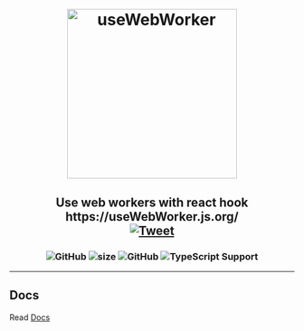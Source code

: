 <h1 align="center">
  <br>
  <img width="300px" src="../../logo.png" alt="useWebWorker"
    title="useWebWorker() Use web workers with react hook" />
  <br>
</h1>

<h2 align="center">
  Use web workers with react hook
  <br />
  https://useWebWorker.js.org/  
  <a
    href="https://twitter.com/intent/tweet?text=useWebWorker - Use web workers with react hooks&url=https://github.com/jpwallace22/useWebWorker&via=alessiokoci&hashtags=react,useWebWorker,hooks,javascript">
    <br />
    <img alt="Tweet" src="https://img.shields.io/twitter/url/http/shields.io.svg?style=social" />
  </a>
</h2>

<h3 align="center">
  <img alt="GitHub" src="https://img.shields.io/npm/dm/@koale/useWebWorker" />
  <img alt="size" src="https://img.shields.io/bundlephobia/minzip/@koale/useWebWorker/4.0.2" />
  <img alt="GitHub" src="https://img.shields.io/npm/l/@koale/useWebWorker" />
 <img src="https://camo.githubusercontent.com/6ef0a300e96da21e04d4d45bf54285202674498c/68747470733a2f2f62616467656e2e6e65742f62616467652f547970655363726970742f537570706f7274" alt="TypeScript Support" title="TypeScript Support" data-canonical-src="https://badgen.net/badge/TypeScript/Support" style="max-width:100%;">
</h3>

---

## Docs

Read [Docs](../../README.md)
